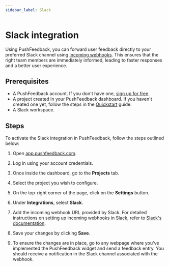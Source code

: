 ```yaml
---
sidebar_label: Slack
---
```


# Slack integration

Using PushFeedback, you can forward user feedback directly to your preferred Slack channel using [incoming webhooks](https://api.slack.com/messaging/webhooks).
This ensures that the right team members are immediately informed, leading to faster responses and a better user experience.

## Prerequisites

- A PushFeedback account. If you don't have one, [sign up for free](https://app.pushfeedback.com/accounts/signup/).
- A project created in your PushFeedback dashboard. If you haven't created one yet, follow the steps in the [Quickstart](../quickstart.md#2-create-a-project) guide.
- A Slack workspace.

## Steps

To activate the Slack integration in PushFeedback, follow the steps outlined below:

1. Open [app.pushfeedback.com](https://app.pushfeedback.com).

2. Log in using your account credentials.

3. Once inside the dashboard, go to the **Projects** tab.

4. Select the project you wish to configure.

5. On the top-right corner of the page, click on the **Settings** button.

6. Under **Integrations**, select **Slack**.

7. Add the incoming webhook URL provided by Slack. For detailed instructions on setting up incoming webhooks in Slack, refer to [Slack's documentation](https://api.slack.com/messaging/webhooks).

8. Save your changes by clicking **Save**.

9. To ensure the changes are in place, go to any webpage where you've implemented the PushFeedback widget and send a feedback entry. You should receive a notification in the Slack channel associated with the webhook.
